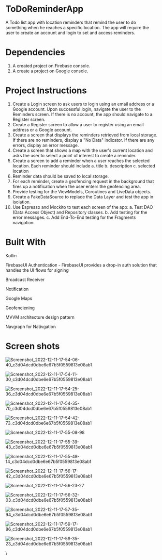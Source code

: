 # ToDoReminderApp

A Todo list app with location reminders that remind the user to do something when he reaches a specific location. The app will require the user to create an account and login to set and access reminders.


# Dependencies

1. A created project on Firebase console.
2. A create a project on Google console.

# Project Instructions

1. Create a Login screen to ask users to login using an email address or a Google account.  Upon successful login, navigate the user to the Reminders screen.   If there is no account, the app should navigate to a Register screen.
2. Create a Register screen to allow a user to register using an email address or a Google account.
3. Create a screen that displays the reminders retrieved from local storage. If there are no reminders, display a   "No Data"  indicator.  If there are any errors, display an error message.
4. Create a screen that shows a map with the user's current location and asks the user to select a point of interest to create a reminder.
5. Create a screen to add a reminder when a user reaches the selected location.  Each reminder should include
    a. title
    b. description
    c. selected location
6. Reminder data should be saved to local storage.
7. For each reminder, create a geofencing request in the background that fires up a notification when the user enters the geofencing area.
8. Provide testing for the ViewModels, Coroutines and LiveData objects.
9. Create a FakeDataSource to replace the Data Layer and test the app in isolation.
10. Use Espresso and Mockito to test each screen of the app:
    a. Test DAO (Data Access Object) and Repository classes.
    b. Add testing for the error messages.
    c. Add End-To-End testing for the Fragments navigation.

# Built With

Kotlin

FirebaseUI Authentication - FirebaseUI provides a drop-in auth solution that handles the UI flows for signing

Broadcast Receiver

Notification

Google Maps

Geofenciening

MVVM architecture design pattern

Navgraph for Nativgation

# Screen shots
![Screenshot_2022-12-11-17-54-06-40_c3d04dcd0dbe6e67b5f0559813e08ab1](https://user-images.githubusercontent.com/104698688/206915393-2ef165bf-7ac2-44e7-bfb4-7e0665e30106.jpg)

![Screenshot_2022-12-11-17-54-11-30_c3d04dcd0dbe6e67b5f0559813e08ab1](https://user-images.githubusercontent.com/104698688/206915413-35d22a0d-d4c8-4b7b-8132-dca92b4c9fce.jpg)

![Screenshot_2022-12-11-17-54-25-36_c3d04dcd0dbe6e67b5f0559813e08ab1](https://user-images.githubusercontent.com/104698688/206915422-a335a37a-a4e2-485c-bff6-97daf93ec0ce.jpg)

![Screenshot_2022-12-11-17-54-35-70_c3d04dcd0dbe6e67b5f0559813e08ab1](https://user-images.githubusercontent.com/104698688/206915688-a2882331-0470-41d0-8563-5cb1f9310e02.jpg)

![Screenshot_2022-12-11-17-54-42-73_c3d04dcd0dbe6e67b5f0559813e08ab1](https://user-images.githubusercontent.com/104698688/206915696-20079231-feec-443f-a19b-de8632e44b60.jpg)

![Screenshot_2022-12-11-17-55-08-98](https://user-images.githubusercontent.com/104698688/206915733-a920952b-7a62-4040-8d4d-015a26ce1c8b.jpg)

![Screenshot_2022-12-11-17-55-39-43_c3d04dcd0dbe6e67b5f0559813e08ab1](https://user-images.githubusercontent.com/104698688/206915749-a2846d22-3cec-46bd-b8e3-056c9a7fe010.jpg)

![Screenshot_2022-12-11-17-55-48-14_c3d04dcd0dbe6e67b5f0559813e08ab1](https://user-images.githubusercontent.com/104698688/206915759-6ffc5fdf-5277-4d26-8ac4-acfa9fc681ad.jpg)

![Screenshot_2022-12-11-17-56-17-42_c3d04dcd0dbe6e67b5f0559813e08ab1](https://user-images.githubusercontent.com/104698688/206915772-653a32ce-17bc-43bd-9091-e74fdc67bd38.jpg)

![Screenshot_2022-12-11-17-56-23-27](https://user-images.githubusercontent.com/104698688/206915777-11e83969-8757-4b42-9bf5-1975edd375e8.jpg)

![Screenshot_2022-12-11-17-56-32-03_c3d04dcd0dbe6e67b5f0559813e08ab1](https://user-images.githubusercontent.com/104698688/206915790-a64c9881-525d-4ea1-8281-d8ff10e1a1b2.jpg)

![Screenshot_2022-12-11-17-57-35-94_c3d04dcd0dbe6e67b5f0559813e08ab1](https://user-images.githubusercontent.com/104698688/206915800-3814665f-76f6-4383-ba3d-411b411ca115.jpg)

![Screenshot_2022-12-11-17-59-17-86_c3d04dcd0dbe6e67b5f0559813e08ab1](https://user-images.githubusercontent.com/104698688/206915809-5808f283-a077-425e-bc8b-7ba9f525041d.jpg)

![Screenshot_2022-12-11-17-59-35-23_c3d04dcd0dbe6e67b5f0559813e08ab1](https://user-images.githubusercontent.com/104698688/206915814-3eedb32f-1ebd-4e93-bf6b-bbf66f3d649d.jpg)




\






